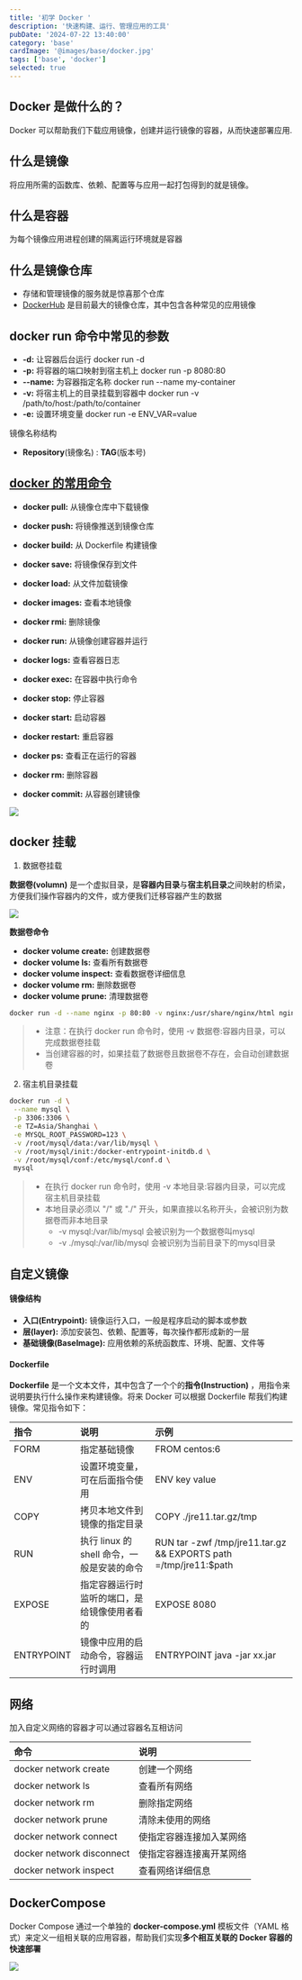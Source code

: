 ```yaml
---
title: '初学 Docker '
description: '快速构建、运行、管理应用的工具'
pubDate: '2024-07-22 13:40:00'
category: 'base'
cardImage: '@images/base/docker.jpg'
tags: ['base', 'docker']
selected: true
---
```


## Docker 是做什么的？

Docker 可以帮助我们下载应用镜像，创建并运行镜像的容器，从而快速部署应用.

## 什么是镜像

将应用所需的函数库、依赖、配置等与应用一起打包得到的就是镜像。

## 什么是容器

为每个镜像应用进程创建的隔离运行环境就是容器

## 什么是镜像仓库

- 存储和管理镜像的服务就是惊喜那个仓库
- [DockerHub](https://hub.docker.com/) 是目前最大的镜像仓库，其中包含各种常见的应用镜像

## docker run 命令中常见的参数

- **-d:** 让容器后台运行 docker run -d
- **-p:** 将容器的端口映射到宿主机上 docker run -p 8080:80
- **--name:** 为容器指定名称 docker run --name my-container
- **-v:** 将宿主机上的目录挂载到容器中 docker run -v /path/to/host:/path/to/container
- **-e:** 设置环境变量 docker run -e ENV_VAR=value

镜像名称结构

- **Repository**(镜像名) : **TAG**(版本号)

## [docker 的常用命令](https://docs.docker.com/reference/)

- **docker pull:** 从镜像仓库中下载镜像
- **docker push:** 将镜像推送到镜像仓库

- **docker build:** 从 Dockerfile 构建镜像
- **docker save:** 将镜像保存到文件
- **docker load:** 从文件加载镜像

- **docker images:** 查看本地镜像
- **docker rmi:** 删除镜像

- **docker run:** 从镜像创建容器并运行
- **docker logs:** 查看容器日志
- **docker exec:** 在容器中执行命令
- **docker stop:** 停止容器
- **docker start:** 启动容器
- **docker restart:** 重启容器
- **docker ps:** 查看正在运行的容器
- **docker rm:** 删除容器
- **docker commit:** 从容器创建镜像

![](@images/base/docker/image.jpg)

## docker 挂载

1. 数据卷挂载

**数据卷(volumn)** 是一个虚拟目录，是**容器内目录**与**宿主机目录**之间映射的桥梁，方便我们操作容器内的文件，或方便我们迁移容器产生的数据

![](@images/base/docker/image2.png)

**数据卷命令**

- **docker volume create:** 创建数据卷
- **docker volume ls:** 查看所有数据卷
- **docker volume inspect:** 查看数据卷详细信息
- **docker volume rm:** 删除数据卷
- **docker volume prune:** 清理数据卷

```bash
docker run -d --name nginx -p 80:80 -v nginx:/usr/share/nginx/html nginx:latest
```

> - 注意：在执行 docker run 命令时，使用 -v 数据卷:容器内目录，可以完成数据卷挂载
> - 当创建容器的时，如果挂载了数据卷且数据卷不存在，会自动创建数据卷

2. 宿主机目录挂载

```bash
docker run -d \
 --name mysql \
 -p 3306:3306 \
 -e TZ=Asia/Shanghai \
 -e MYSQL_ROOT_PASSWORD=123 \
 -v /root/mysql/data:/var/lib/mysql \
 -v /root/mysql/init:/docker-entrypoint-initdb.d \
 -v /root/mysql/conf:/etc/mysql/conf.d \
 mysql
```

> - 在执行 docker run 命令时，使用 -v 本地目录:容器内目录，可以完成宿主机目录挂载
> - 本地目录必须以 "/" 或 "./" 开头，如果直接以名称开头，会被识别为数据卷而非本地目录
>   - -v mysql:/var/lib/mysql 会被识别为一个数据卷叫mysql
>   - -v ./mysql:/var/lib/mysql 会被识别为当前目录下的mysql目录

## 自定义镜像

#### 镜像结构

- **入口(Entrypoint):** 镜像运行入口，一般是程序启动的脚本或参数
- **层(layer):** 添加安装包、依赖、配置等，每次操作都形成新的一层
- **基础镜像(BaseImage):** 应用依赖的系统函数库、环境、配置、文件等

#### Dockerfile

**Dockerfile** 是一个文本文件，其中包含了一个个的**指令(Instruction)** ，用指令来说明要执行什么操作来构建镜像。将来 Docker 可以根据 Dockerfile 帮我们构建镜像。常见指令如下：

| 指令       | 说明                                         | 示例                                                             |
| :--------- | :------------------------------------------- | :--------------------------------------------------------------- |
| FORM       | 指定基础镜像                                 | FROM centos:6                                                    |
| ENV        | 设置环境变量，可在后面指令使用               | ENV key value                                                    |
| COPY       | 拷贝本地文件到镜像的指定目录                 | COPY ./jre11.tar.gz/tmp                                          |
| RUN        | 执行 linux 的 shell 命令，一般是安装的命令   | RUN tar -zwf /tmp/jre11.tar.gz && EXPORTS path =/tmp/jre11:$path |
| EXPOSE     | 指定容器运行时监听的端口，是给镜像使用者看的 | EXPOSE 8080                                                      |
| ENTRYPOINT | 镜像中应用的启动命令，容器运行时调用         | ENTRYPOINT java -jar xx.jar                                      |

## 网络

加入自定义网络的容器才可以通过容器名互相访问

| 命令                      | 说明                     |
| :------------------------ | :----------------------- |
| docker network create     | 创建一个网络             |
| docker network ls         | 查看所有网络             |
| docker network rm         | 删除指定网络             |
| docker network prune      | 清除未使用的网络         |
| docker network connect    | 使指定容器连接加入某网络 |
| docker network disconnect | 使指定容器连接离开某网络 |
| docker network inspect    | 查看网络详细信息         |

## DockerCompose

Docker Compose 通过一个单独的 **docker-compose.yml** 模板文件（YAML 格式）来定义一组相关联的应用容器，帮助我们实现**多个相互关联的 Docker 容器的快速部署**

![](@images/base/docker/image3.jpg)
